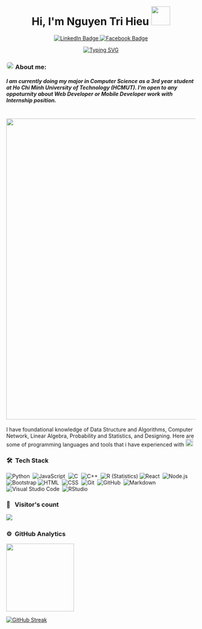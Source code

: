 <h1 align="center"> Hi, I'm Nguyen Tri Hieu <img src="https://media.giphy.com/media/mGcNjsfWAjY5AEZNw6/giphy.gif" width="50"></h1>

<div id="badges" align="center">
  <a href="https://www.linkedin.com/in/Hieu129">
    <img src="https://img.shields.io/badge/LinkedIn-blue?style=for-the-badge&logo=linkedin&logoColor=white" alt="LinkedIn Badge"/>
  </a>
  <a href="https://www.facebook.com/hieu.nguyen12902/">
    <img src="https://img.shields.io/badge/Facebook-green?style=for-the-badge&logo=facebook&logoColor=white" alt="Facebook Badge"/>
  </a>
</div>

<p align="center">
    <a href="https://github.com/Hiu12902">
    <img src="https://readme-typing-svg.herokuapp.com?font=Pacifico&duration=1000&pause=1000&color=369C0F&background=FFF40000&center=true&vCenter=true&width=435&lines=Frontend+Web+developer;Seeking+for+oportunity;Third+year+student;Ho+Chi+Minh+University+of+Technology" alt="Typing SVG" />
    </a>
</p>

### <img src="https://www.instantfundas.com/wp-content/uploads/2011/06/nyan-cat225255B425255D.gif" width="20" style="border-radius:20px"> About me:
<h5>I am currently doing my major in Computer Science as a 3rd year student at Ho Chi Minh University of Technology (HCMUT).
I’m open to any oppoturnity about Web Developer or Mobile Developer work with Internship position.
<h5/>

<h1 id="header" align="center">
  <img src="https://media2.giphy.com/media/qgQUggAC3Pfv687qPC/giphy.gif?cid=ecf05e477rz2kj0vzes2unqb38koh0k1rv21x9wr4m6qdnkh&ep=v1_gifs_search&rid=giphy.gif&ct=g" width="800"/>
</h1>

I have foundational knowledge of Data Structure and Algorithms, Computer Network, Linear Algebra, Probability and Statistics, and Designing. Here are some of programming languages and tools that i have experienced with <img src="https://i.giphy.com/media/jpbnoe3UIa8TU8LM13/giphy.webp" width="20"/>

### 🛠 &nbsp;Tech Stack

![Python](https://img.shields.io/badge/-Python-05122A?style=flat&logo=python)&nbsp;
![JavaScript](https://img.shields.io/badge/-JavaScript-05122A?style=flat&logo=javascript)&nbsp;
![C](https://img.shields.io/badge/-C-05122A?style=flat&logo=C&logoColor=A8B9CC)&nbsp;
![C++](https://img.shields.io/badge/-C++-05122A?style=flat&logo=C%2B%2B&logoColor=00599C)&nbsp;
![R (Statistics)](https://img.shields.io/badge/-R-05122A?style=flat&logo=R&logoColor=276DC3)
![React](https://img.shields.io/badge/-React-05122A?style=flat&logo=react)&nbsp;
![Node.js](https://img.shields.io/badge/-Node.js-05122A?style=flat&logo=node.js)&nbsp;
![Bootstrap](https://img.shields.io/badge/-Bootstrap-05122A?style=flat&logo=bootstrap&logoColor=563D7C)
![HTML](https://img.shields.io/badge/-HTML-05122A?style=flat&logo=HTML5)&nbsp;
![CSS](https://img.shields.io/badge/-CSS-05122A?style=flat&logo=CSS3&logoColor=1572B6)&nbsp;
![Git](https://img.shields.io/badge/-Git-05122A?style=flat&logo=git)&nbsp;
![GitHub](https://img.shields.io/badge/-GitHub-05122A?style=flat&logo=github)&nbsp;
![Markdown](https://img.shields.io/badge/-Markdown-05122A?style=flat&logo=markdown)
![Visual Studio Code](https://img.shields.io/badge/-Visual%20Studio%20Code-05122A?style=flat&logo=visual-studio-code&logoColor=007ACC)&nbsp;
![RStudio](https://img.shields.io/badge/-RStudio-05122A?style=flat&logo=rstudio)&nbsp;
<br/>

### :eyes: &nbsp; Visitor's count

![](https://komarev.com/ghpvc/?username=Hiu12902&color=green&style=for-the-badge)&nbsp;
<br/>

### ⚙️ &nbsp;GitHub Analytics

<p align="left">
<a href="https://github.com/Hiu12902">
  <img height="180em" src="https://github-readme-stats-eight-theta.vercel.app/api?username=Hiu12902&show_icons=true&theme=algolia&include_all_commits=true&count_private=true"/>
</a>

[![GitHub Streak](http://github-readme-streak-stats.herokuapp.com?user=Hiu12902)](https://git.io/streak-stats)
</p>

